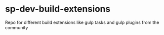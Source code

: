 # sp-dev-build-extensions
Repo for different build extensions like gulp tasks and gulp plugins from the community
